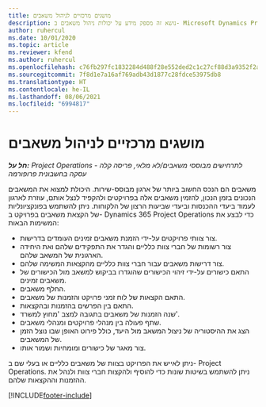 ```yaml
---
title: מושגים מרכזיים לניהול משאבים
description: נושא זה מספק מידע על יכולות ניהול משאבים ב- Microsoft Dynamics Project Operations.
author: ruhercul
ms.date: 10/01/2020
ms.topic: article
ms.reviewer: kfend
ms.author: ruhercul
ms.openlocfilehash: c76fb297fc1832284d488f28e552ded2c1c27cf88d3a9352f2a31e667aac746e
ms.sourcegitcommit: 7f8d1e7a16af769adb43d1877c28fdce53975db8
ms.translationtype: HT
ms.contentlocale: he-IL
ms.lasthandoff: 08/06/2021
ms.locfileid: "6994817"
---
```

# <a name="resource-management-key-concepts"></a>מושגים מרכזיים לניהול משאבים

_**חל על:** Project Operations לתרחישים מבוססי משאבים/לא מלאי, פריסה קלה - עסקה בחשבונית פרופורמה_

משאבים הם הנכס החשוב ביותר של ארגון מבוסס-שירות. היכולת למצוא את המשאבים הנכונים בזמן הנכון, להזמין משאבים אלה בפרויקטים ולהקפיד לנצל אותם, עוזרת לארגון לעמוד ביעדי ההכנסות וביעדי שביעות הרצון של הלקוחות. ניתן להשתמש בפונקציונליות של הקצאת משאבים בפרויקט ב- Dynamics 365 Project Operations כדי לבצע את המשימות הבאות:

- צור צוותי פרויקטים על-ידי הזמנת משאבים זמינים העומדים בדרישות.
- צור רשומות של חברי צוות כלליים והגדר את התפקידים שלהם ואת היחידה הארגונית של המשאב שלהם.
- צור דרישות משאבים עבור חברי צוות כלליים מהקצאות המשימה שלהם.
- התאם כישורים על-ידי זיהוי הכישורים שהוגדרו בביקוש למשאב מול הכישורים של משאבים זמינים.
- החלף משאבים.
- התאם הקצאות של לוח זמני פרויקט והזמנות של משאבים.
- התאם בין הפרשים בהזמנות ובהקצאות.
- שנה הזמנות של משאבים בתגובה למצב 'מחוץ למשרד'.
- שתף פעולה בין מנהלי פרויקטים ומנהלי משאבים.
- הצג את ההיסטוריה של ניצול המשאב מול היעד, כולל פירוט האופן שבו נוצל הזמן של המשאבים.
- צור מאגר של כישורים ומומחיות ושמור אותו.


ניתן לאייש את הפרויקט בצוות של משאבים כלליים או בעלי שם ב- Project Operations. ניתן להשתמש בשיטות שונות כדי להוסיף ולהקצות חברי צוות ולנהל את ההזמנות וההקצאות שלהם. 


[!INCLUDE[footer-include](../includes/footer-banner.md)]